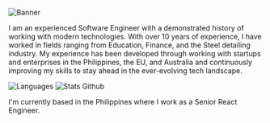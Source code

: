 ![Banner](https://placehold.co/1004x591/f1f1f1/5495f1?text=Francis+Lamayo&font=montserrat)

I am an experienced Software Engineer with a demonstrated history of working with modern technologies. With over 10 years of experience, I have worked in fields ranging from Education, Finance, and the Steel detailing industry. My experience has been developed through working with startups and enterprises in the Philippines, the EU, and Australia and continuously improving my skills to stay ahead in the ever-evolving tech landscape.

![Languages](https://github-readme-stats.vercel.app/api/top-langs/?username=danswater&hide=html)
![Stats Github](https://github-readme-stats.vercel.app/api?username=danswater&show_icons=true&line_height=40&count_private=true)

I'm currently based in the Philippines where I work as a Senior React Engineer.

